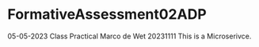 # FormativeAssessment02ADP
05-05-2023 Class Practical
Marco
de Wet
20231111
This is a Microserivce.
